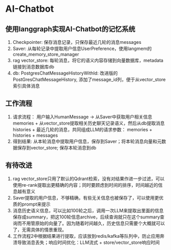 # AI-Chatbot

## 使用langgraph实现AI-Chatbot的记忆系统

1. Checkpointer: 保存消息记录，只保存最近几轮的消息messages
2. Saver: 从每轮记录中提取用户信息UserPreference，使用langmem的create_memory_store_manager
3. rag vector_store: 每轮消息，将它的语义内容存储到向量数据库，metadata链接到消息数据库db
4. db: PostgresChatMessageHistoryWithId: 改进版的PostGresChatMessageHistory, 添加了message_id列，便于从vector_store索引具体消息

## 工作流程

1. 请求流程： 用户输入HumanMessage -> 从Saver中获取用户相关信息memories + 从vector_store提取相关历史聊天记录语义，然后从db提取消息histories + 最近几轮的消息，共同组成LLM的请求参数： memories + histories + messages
2. 得到结果: 从本轮消息中提取用户信息，保存到Saver；将本轮消息向量和元数据保存到vector_store; 保存本轮消息到db

## 有待改进

1. rag vector_store只用了默认的Qdrant检索，没有对结果作进一步过滤，可以使用re-rank提取出更精确的内容；同时要顾虑到时间的排序，时间越近的信息越有意义
2. Saver提取的用户信息，不够精确，有些无关信息也被保存了，可以使用更优质的prompt来提示
3. 消息历史语义信息，可以比如100轮之后，调用一次LLM来提取出里面的信息保存成summary，把这100轮信息archive，后续查询就只在这个summary查询而不用管原始的向量了。因为随着时间越久，历史信息只需要个大概就可以了，无需具体的情景重现。
4. 工作流程2中根据结果进行提取，应该放到redis/kafka等队列中，防止应用奔溃导致消息丢失；响应时间优化：LLM流式 + store/vector_store响应时间
